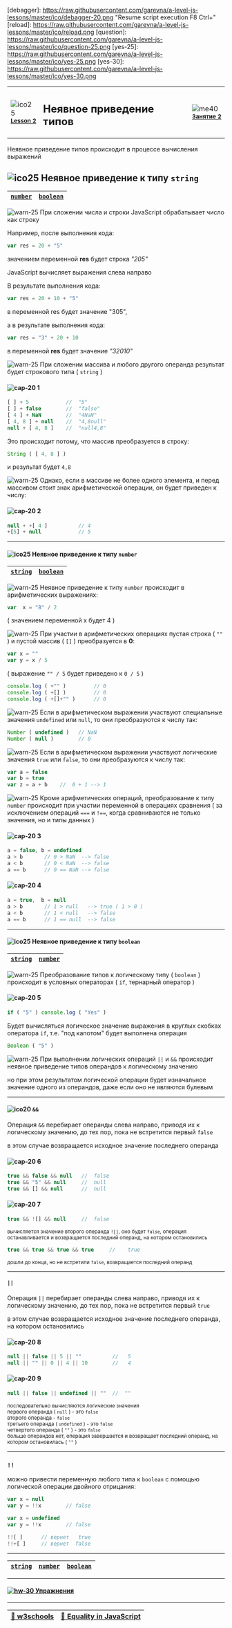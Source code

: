[footer]: https://github.com/garevna/js-course/raw/master/images/a-level-ico.png?raw=true
[me40]: https://raw.githubusercontent.com/garevna/a-level-js-lessons/master/ico/myPhoto-40.png "Ⓒ Irina Fylyppova ( garevna ) 2019"

[debagger]: https://raw.githubusercontent.com/garevna/a-level-js-lessons/master/ico/debagger-20.png "Resume script execution F8 Ctrl+\"
[reload]: https://raw.githubusercontent.com/garevna/a-level-js-lessons/master/ico/reload.png
[question]: https://raw.githubusercontent.com/garevna/a-level-js-lessons/master/ico/question-25.png
[yes-25]: https://raw.githubusercontent.com/garevna/a-level-js-lessons/master/ico/yes-25.png
[yes-30]: https://raw.githubusercontent.com/garevna/a-level-js-lessons/master/ico/yes-30.png

[ico20]: https://raw.githubusercontent.com/garevna/a-level-js-lessons/master/ico/a-level-20.png
[ico25]: https://raw.githubusercontent.com/garevna/a-level-js-lessons/master/ico/a-level-25.png
[ico50]: https://raw.githubusercontent.com/garevna/a-level-js-lessons/master/ico/a-level-50.png

[hw-20]: https://raw.githubusercontent.com/garevna/a-level-js-lessons/master/ico/briefcase-20.png
[hw-30]: https://raw.githubusercontent.com/garevna/a-level-js-lessons/master/ico/briefcase-30.png
[hw-40]: https://raw.githubusercontent.com/garevna/a-level-js-lessons/master/ico/briefcase-40.png

[cap-20]: https://raw.githubusercontent.com/garevna/a-level-js-lessons/master/ico/coffee-20.png
[cap-25]: https://raw.githubusercontent.com/garevna/a-level-js-lessons/master/ico/coffee-25.png
[cap-30]: https://raw.githubusercontent.com/garevna/a-level-js-lessons/master/ico/coffee-30.png
[cap-40]: https://raw.githubusercontent.com/garevna/a-level-js-lessons/master/ico/coffee-40.png

[warn-25]: https://raw.githubusercontent.com/garevna/a-level-js-lessons/master/ico/warning-25.png
[warn-30]: https://raw.githubusercontent.com/garevna/a-level-js-lessons/master/ico/warning-30.png
[warn-40]: https://raw.githubusercontent.com/garevna/a-level-js-lessons/master/ico/warning-40.png

[link-20]: https://raw.githubusercontent.com/garevna/a-level-js-lessons/master/ico/link-20.png
[link-25]: https://raw.githubusercontent.com/garevna/a-level-js-lessons/master/ico/link-25.png

[err-20]: https://raw.githubusercontent.com/garevna/a-level-js-lessons/master/ico/no_entry-20.png
[err-25]: https://raw.githubusercontent.com/garevna/a-level-js-lessons/master/ico/no_entry-25.png
[err-30]: https://raw.githubusercontent.com/garevna/a-level-js-lessons/master/ico/no_entry-30.png

[file-20]: https://raw.githubusercontent.com/garevna/a-level-js-lessons/master/ico/pencil-20.png
[file-25]: https://raw.githubusercontent.com/garevna/a-level-js-lessons/master/ico/pencil-25.png
[file-30]: https://raw.githubusercontent.com/garevna/a-level-js-lessons/master/ico/pencil-30.png

[dir-20]: https://raw.githubusercontent.com/garevna/a-level-js-lessons/master/ico/folder-20.png
[dir-25]: https://raw.githubusercontent.com/garevna/a-level-js-lessons/master/ico/folder-25.png
[dir-30]: https://raw.githubusercontent.com/garevna/a-level-js-lessons/master/ico/folder-30.png
[dir-40]: https://raw.githubusercontent.com/garevna/a-level-js-lessons/master/ico/folder-40.png

[bash-20]: https://raw.githubusercontent.com/garevna/a-level-js-lessons/master/ico/bash-20.png
[bash-25]: https://raw.githubusercontent.com/garevna/a-level-js-lessons/master/ico/bash-25.png
[bash-30]: https://raw.githubusercontent.com/garevna/a-level-js-lessons/master/ico/bash-30.png
[bash-40]: https://raw.githubusercontent.com/garevna/a-level-js-lessons/master/ico/bash-40.png

[git-20]: https://raw.githubusercontent.com/garevna/a-level-js-lessons/master/ico/github-20.png
[git-25]: https://raw.githubusercontent.com/garevna/a-level-js-lessons/master/ico/github-25.png
[git-30]: https://raw.githubusercontent.com/garevna/a-level-js-lessons/master/ico/github-30.png

[wink-20]: https://raw.githubusercontent.com/garevna/a-level-js-lessons/master/ico/wink-20.png
[wink-25]: https://raw.githubusercontent.com/garevna/a-level-js-lessons/master/ico/wink-25.png
[wink-30]: https://raw.githubusercontent.com/garevna/a-level-js-lessons/master/ico/wink-30.png


<table><tr><td width="50">

![ico25] <br/><sup>[**Lesson&nbsp;2**](../lessons/lesson-02.md)</sup>
  </td>
  <td width="800"><h2>Неявное приведение типов</h2></td>
  <td>

  ![me40] <br/><sup>[**Занятие&nbsp;2**](../lessons/lesson-02.md)</sup></td>
</tr></table>


Неявное приведение типов происходит в процессе вычисления выражений

<a name="string"></a>
## ![ico25] Неявное приведение к типу `string`

| [`number`](#number) | [`boolean`](#boolean)|
|-|-|

![warn-25] При сложении числа и строки JavaScript обрабатывает число как строку

Например, после выполнения кода:

```javascript
var res = 20 + "5"
```
значением переменной **res** будет строка *"205"*

JavaScript вычисляет выражения слева направо

В результате выполнения кода:

```javascript
var res = 20 + 10 + "5"
```
в переменной res будет значение "305",

а в результате выполнения кода:

```javascript
var res = "3" + 20 + 10
```
в переменной **res** будет значение *"32010"*

![warn-25] При сложении массива и любого другого операнда результат будет строкового типа ( `string` )

#### ![cap-20] 1

```javascript
[ ] + 5            //  "5"
[ ] + false        //  "false"
[ 4 ] + NaN        //  "4NaN"
[ 4, 8 ] + null    //  "4,8null"
null + [ 4, 8 ]    //  "null4,8"
```

Это происходит потому, что массив преобразуется в строку:

```javascript
String ( [ 4, 8 ] )
```
и результат будет   `4,8`

![warn-25] Однако, если в массиве не более одного элемента, и перед массивом стоит знак арифметической операции,
он будет приведен к числу:

#### ![cap-20] 2

```javascript
null + +[ 4 ]          // 4
+[5] + null            // 5
```

_____________________________________________________________

<a name="number"></a>
#### ![ico25] Неявное приведение к типу `number`

| [`string`](#string) |  [`boolean`](#boolean) |
|-|-|

![warn-25] Неявное приведение к типу  `number` происходит в арифметических выражениях:

```javascript
var  x = "8" / 2
```
( значением переменной x будет 4 )

![warn-25] При участии в арифметических операциях пустая строка ( `""` ) и пустой массив ( `[]` ) преобразуется в **0**:

```javascript
var x = ""
var y = x / 5
```
( выражение  `"" / 5`   будет приведено к   `0 / 5` )

```javascript
console.log ( +"" )         // 0
console.log ( +[] )         // 0
console.log ( +[]+"" )      // 0
```

![warn-25] Если в арифметическом выражении участвуют специальные значения `undefined` или `null`, то они преобразуются к числу так:

```javascript
Number ( undefined )   // NaN
Number ( null )        // 0
```

![warn-25] Если в арифметическом выражении участвуют логические значения `true` или `false`, то они преобразуются к числу так:

```javascript
var a = false
var b = true
var z = a + b    //  0 + 1 --> 1
```

![warn-25] Кроме арифметических операций, преобразование к типу `number` происходит при участии переменной в операциях сравнения ( за исключением операций   `===`   и   `!==`,  когда сравниваются не только значения, но и типы данных )

#### ![cap-20] 3

```javascript
a = false, b = undefined
a > b       // 0 > NaN  --> false
a < b       // 0 < NaN  --> false
a == b      // 0 == NaN --> false
```

#### ![cap-20] 4

```javascript
a = true,  b = null
a > b       // 1 > null   --> true ( 1 > 0 )
a < b       // 1 < null   --> false
a == b      // 1 == null  --> false
```

_____________________________________________________________

<a name="boolean"></a>
#### ![ico25] Неявное приведение к типу `boolean`

| [`string`](#string) |  [`number`](#number) |
|-|-|

![warn-25] Преобразование типов к логическому типу ( `boolean` ) происходит в условных операторах ( `if`, тернарный оператор )

#### ![cap-20] 5

```javascript
if ( "5" ) console.log ( "Yes" )
```

Будет вычисляться логическое значение выражения  в круглых скобках оператора `if`, т.е. "под капотом" будет выполнена операция

```javascript
Boolean ( "5" )
```

![warn-25] При выполнении логических операций  `||`  и  `&&` происходит неявное приведение типов операндов к логическому значению

но при этом результатом логической операции будет изначальное значение одного из операндов, даже если оно не являются булевым

_________________________________________________________________

#### ![ico20] `&&`

Операция `&&`  перебирает операнды слева направо, приводя их к логическому значению, до тех пор, пока не встретится первый `false`

в этом случае возвращается исходное значение последнего операнда

#### ![cap-20] 6

```javascript
true && false && null   //  false
true && "5" && null     //  null
true && [] && null      //  null
```

#### ![cap-20] 7

```javascript
true && ![] && null     //  false
```

<sup>вычисляется значение второго операнда `![]`, оно будет `false`, операция останавливается и возвращается последний операнд, на котором остановились</sup>

```javascript
true && true && true && true     //    true
```

<sup>дошли до конца, но не встретили `false`, возвращается последний операнд</sup>

_____________________________________________________________

#### `||`

Операция `||`  перебирает операнды слева направо, приводя их к логическому значению, до тех пор, пока не встретится первый `true`

в этом случае возвращается исходное значение последнего операнда, на котором остановились

#### ![cap-20] 8

```javascript
null || false || 5 || ""          //   5
null || "" || 0 || 4 || 10        //   4
```

#### ![cap-20] 9

```javascript
null || false || undefined || ""  //  ""
```

<sup>последовательно вычисляются логические значения</sup><br/>
<sup>первого операнда ( `null` ) - это `false`</sup><br/>
<sup>второго операнда - `false`</sup><br/>
<sup>третьего операнда ( `undefined` ) - это `false`</sup><br/>
<sup>четвертого операнда ( `""` ) - это `false`</sup><br/>
<sup>больше операндов нет, операция завершается и возвращает последний операнд, на котором остановилась ( `""` )</sup>

_________________________________________________________________________________________________________

### `!!`

можно привести переменную любого типа к `boolean` с помощью логической операции двойного отрицания:

```javascript
var x = null
var y = !!x        // false
```
```javascript
var x = undefined
var y = !!x        // false
```
```javascript
!![ ]      // вернет   true
!!+[ ]     // вернет  false
```

_____________________________________________________________

| [`string`](#string) | [`number`](#number) | [`boolean`](#boolean) |
|-|-|-|

________________________________________________________

#### [![hw-30] Упражнения](https://docs.google.com/forms/d/e/1FAIpQLSdFHuyyukF2rmA04BN1AmS5MCNXWgQmR5t7mmxyTpzdBZVGGw/viewform)

________________________________________________________
| [:link: w3schools](https://www.w3schools.com/jsref/jsref_infinity.asp) | [:link: Equality in JavaScript](https://dorey.github.io/JavaScript-Equality-Table/unified/) |
|-|-|
